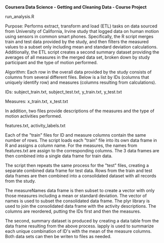 **Coursera Data Science - Getting and Cleaning Data - Course Project**

run_analysis.R

Purpose: Performs extract, transform and load (ETL) tasks on data sourced from University of California, Irvine study that logged data on human motion using sensors in common smart phones. Specifically, the R script merges train and test data provided by the study, and then filters the measured values to a subset only including mean and standard deviation calculations. Additionally, the ETL script creates a second summary dataset providing the averages of all measures in the merged data set, broken down by study participant and the type of motion performed.

Algorithm: Each row in the overall data provided by the study consists of columns from several different files. Below is a list by IDs (columns that uniquely identify row) and measures (columns resulting from calculations).

IDs: 
subject_train.txt, 
subject_test.txt, 
y_train.txt, 
y_test.txt

Measures: 
x_train.txt, 
x_test.txt

In addition, two files provide descriptions of the measures and the type of motion activities performed.

features.txt, 
activity_labels.txt

Each of the "train" files for ID and measure columns contain the same number of rows. The script loads each "train" file into its own data frame in R and assigns a column name. For the measures, the names from features.txt are assign to the corresponding columns. The 3 data frames are then combined into a single data frame for train data. 

The script then repeats the same process for the "test" files, creating a separate combined data frame for test data. Rows from the train and test data frames are then combined into a consolidated dataset with all records from the study. 

The measureNames data frame is then subset to create a vector with only those measures including a mean or standard deviation. The vector of names is used to subset the consolidated data frame. The plyr library is used to join the consolidated data frame with the activity descriptions. The columns are reordered, putting the IDs first and then the measures.

The second, summary dataset is produced by creating a data table from the data frame resulting from the above process. lapply is used to summarize each unique combination of ID's with the mean of the measure columns. Both data sets can then be writen to files as needed. 

